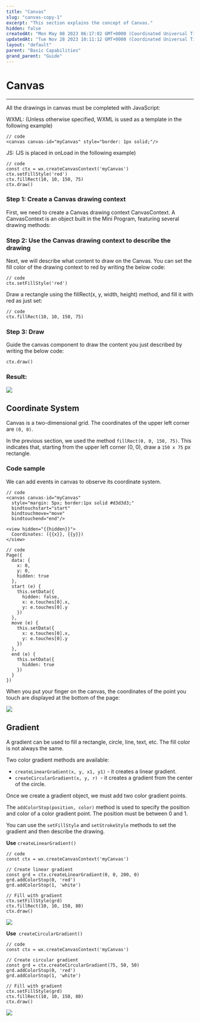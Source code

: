 ```yaml
---
title: "Canvas"
slug: "canvas-copy-1"
excerpt: "This section explains the concept of Canvas."
hidden: false
createdAt: "Mon May 08 2023 06:17:02 GMT+0000 (Coordinated Universal Time)"
updatedAt: "Tue Nov 28 2023 10:11:12 GMT+0000 (Coordinated Universal Time)"
layout: "default"
parent: "Basic Capabilities"
grand_parent: "Guide"
---
```

# Canvas 
*** 
All the drawings in canvas must be completed with JavaScript:

WXML: (Unless otherwise specified, WXML is used as a template in the following example)

```Text
// code
<canvas canvas-id="myCanvas" style="border: 1px solid;"/>
```

JS: (JS is placed in onLoad in the following example)

```Text
// code
const ctx = wx.createCanvasContext('myCanvas')
ctx.setFillStyle('red')
ctx.fillRect(10, 10, 150, 75)
ctx.draw()
```

### Step 1: Create a Canvas drawing context

First, we need to create a Canvas drawing context CanvasContext. A CanvasContext is an object built in the Mini Program, featuring several drawing methods:

### Step 2: Use the Canvas drawing context to describe the drawing

Next, we will describe what content to draw on the Canvas. You can set the fill color of the drawing context to red by writing the below code:

```Text
// code
ctx.setFillStyle('red')
```

Draw a rectangle using the fillRect(x, y, width, height) method, and fill it with red as just set:

```Text
// code
ctx.fillRect(10, 10, 150, 75)
```

### Step 3: Draw

Guide the canvas component to draw the content you just described by writing the below code:

```
ctx.draw()
```

### Result:

![](https://files.readme.io/ae703c7-18.png)

## Coordinate System

Canvas is a two-dimensional grid. The coordinates of the upper left corner are `(0, 0)`.

In the previous section, we used the method `fillRect(0, 0, 150, 75)`. This indicates that, starting from the upper left corner (0, 0), draw a `150 x 75` px rectangle.

### Code sample

We can add events in canvas to observe its coordinate system.

```Text
// code
<canvas canvas-id="myCanvas"
  style="margin: 5px; border:1px solid #d3d3d3;"
  bindtouchstart="start"
  bindtouchmove="move"
  bindtouchend="end"/>

<view hidden="{{hidden}}">
  Coordinates: ({{x}}, {{y}})
</view>
```

```Text
// code
Page({
  data: {
    x: 0,
    y: 0,
    hidden: true
  },
  start (e) {
    this.setData({
      hidden: false,
      x: e.touches[0].x,
      y: e.touches[0].y
    })
  },
  move (e) {
    this.setData({
      x: e.touches[0].x,
      y: e.touches[0].y
    })
  },
  end (e) {
    this.setData({
      hidden: true
    })
  }
})
```

When you put your finger on the canvas, the coordinates of the point you touch are displayed at the bottom of the page:

![](https://files.readme.io/acc274a-19.gif)

## Gradient

A gradient can be used to fill a rectangle, circle, line, text, etc. The fill color is not always the same.

Two color gradient methods are available:

- `createLinearGradient(x, y, x1, y1)` - it creates a linear gradient.
- `createCircularGradient(x, y, r) `- it creates a gradient from the center of the circle.

Once we create a gradient object, we must add two color gradient points.

The `addColorStop(position, color)` method is used to specify the position and color of a color gradient point. The position must be between 0 and 1.

You can use the `setFillStyle` and `setStrokeStyle` methods to set the gradient and then describe the drawing.

**Use** `createLinearGradient()`

```Text
// code
const ctx = wx.createCanvasContext('myCanvas')

// Create linear gradient
const grd = ctx.createLinearGradient(0, 0, 200, 0)
grd.addColorStop(0, 'red')
grd.addColorStop(1, 'white')

// Fill with gradient
ctx.setFillStyle(grd)
ctx.fillRect(10, 10, 150, 80)
ctx.draw()
```

![](https://files.readme.io/4c3bf39-20.png)

**Use**` createCircularGradient()`

```Text
// code
const ctx = wx.createCanvasContext('myCanvas')

// Create circular gradient
const grd = ctx.createCircularGradient(75, 50, 50)
grd.addColorStop(0, 'red')
grd.addColorStop(1, 'white')

// Fill with gradient
ctx.setFillStyle(grd)
ctx.fillRect(10, 10, 150, 80)
ctx.draw()
```

![](https://files.readme.io/af45648-21.png)
